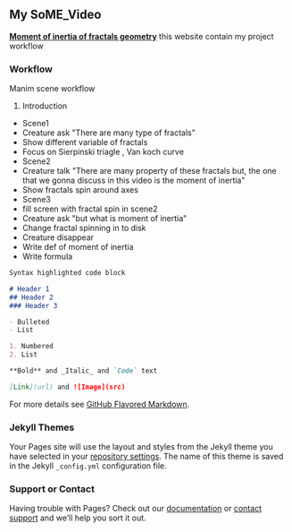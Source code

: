 ## My SoME_Video

**[Moment of inertia of fractals geometry](https://github.com/thanniti/SoME_Video)**
this website contain my project workflow

### Workflow

Manim scene workflow
1. Introduction
  - Scene1
   - Creature ask "There are many type of fractals"
   - Show different variable of fractals
   - Focus on Sierpinski triagle , Van koch curve
  - Scene2
   - Creature talk "There are many property of these fractals 
     but, the one that we gonna discuss in this video is the moment of inertia"
   - Show fractals spin around axes
  - Scene3
   - fill screen with fractal spin in scene2
   - Creature ask "but what is moment of inertia"
   - Change fractal spinning in to disk
   - Creature disappear
   - Write def of moment of inertia
   - Write formula
    


```markdown
Syntax highlighted code block

# Header 1
## Header 2
### Header 3

- Bulleted
- List

1. Numbered
2. List

**Bold** and _Italic_ and `Code` text

[Link](url) and ![Image](src)
```

For more details see [GitHub Flavored Markdown](https://guides.github.com/features/mastering-markdown/).

### Jekyll Themes

Your Pages site will use the layout and styles from the Jekyll theme you have selected in your [repository settings](https://github.com/thanniti/SoME_Video/settings/pages). The name of this theme is saved in the Jekyll `_config.yml` configuration file.

### Support or Contact

Having trouble with Pages? Check out our [documentation](https://docs.github.com/categories/github-pages-basics/) or [contact support](https://support.github.com/contact) and we’ll help you sort it out.
